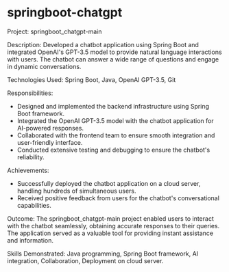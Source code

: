 # springboot-chatgpt

Project: springboot_chatgpt-main

Description:
Developed a chatbot application using Spring Boot and integrated OpenAI's GPT-3.5 model to provide natural language interactions with users. The chatbot can answer a wide range of questions and engage in dynamic conversations.

Technologies Used:
Spring Boot, Java, OpenAI GPT-3.5, Git

Responsibilities:
- Designed and implemented the backend infrastructure using Spring Boot framework.
- Integrated the OpenAI GPT-3.5 model with the chatbot application for AI-powered responses.
- Collaborated with the frontend team to ensure smooth integration and user-friendly interface.
- Conducted extensive testing and debugging to ensure the chatbot's reliability.

Achievements:
- Successfully deployed the chatbot application on a cloud server, handling hundreds of simultaneous users.
- Received positive feedback from users for the chatbot's conversational capabilities.

Outcome:
The springboot_chatgpt-main project enabled users to interact with the chatbot seamlessly, obtaining accurate responses to their queries. The application served as a valuable tool for providing instant assistance and information.


Skills Demonstrated:
Java programming, Spring Boot framework, AI integration, Collaboration, Deployment on cloud server.
